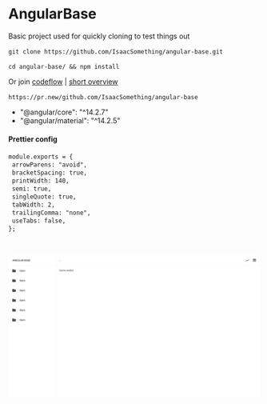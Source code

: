 # AngularBase

Basic project used for quickly cloning to test things out

```
git clone https://github.com/IsaacSomething/angular-base.git
```

```
cd angular-base/ && npm install
```

Or join [codeflow](https://stackblitz.com/codeflow/beta) | [short overview](https://www.youtube.com/watch?v=b7C_NGgPPTc)

```
https://pr.new/github.com/IsaacSomething/angular-base
```

- "@angular/core": "^14.2.7"
- "@angular/material": "^14.2.5"

#### Prettier config

```
module.exports = {
 arrowParens: "avoid",
 bracketSpacing: true,
 printWidth: 140,
 semi: true,
 singleQuote: true,
 tabWidth: 2,
 trailingComma: "none",
 useTabs: false,
};
```

<br />

![alt text](./src/assets/demo.png)
